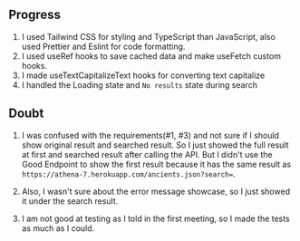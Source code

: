 ## Progress

1. I used Tailwind CSS for styling and TypeScript than JavaScript, also used Prettier and Eslint for code formatting.
2. I used useRef hooks to save cached data and make useFetch custom hooks.
3. I made useTextCapitalizeText hooks for converting text capitalize
4. I handled the Loading state and `No results` state during search

## Doubt

1. I was confused with the requirements(#1, #3) and not sure if I should show original result and searched result. So I just showed the full result at first and searched result after calling the API.
   But I didn't use the Good Endpoint to show the first result because it has the same result as `https://athena-7.herokuapp.com/ancients.json?search=`.

2. Also, I wasn't sure about the error message showcase, so I just showed it under the search result.
3. I am not good at testing as I told in the first meeting, so I made the tests as much as I could.
